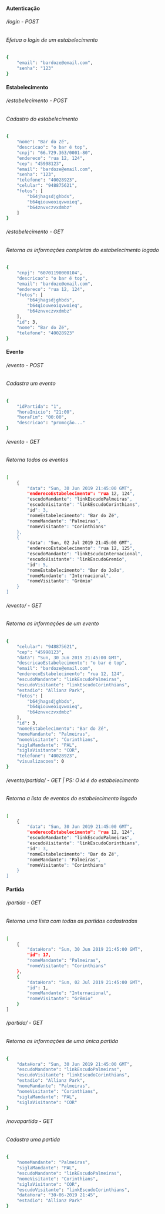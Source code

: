 #### Autenticação

###### /login - POST
###### Efetua o login de um estabelecimento
```bash
{
	"email": "bardoze@email.com", 
	"senha": "123"
}
```

#### Estabelecimento

###### /estabelecimento - POST
###### Cadastro do estabelecimento
```bash
{
 	"nome": "Bar do Zé", 
 	"descricao": "o bar é top", 
 	"cnpj": "66.729.363/0001-80", 
 	"endereco": "rua 12, 124", 
	"cep": "45998123", 
 	"email": "bardoze@email.com", 
 	"senha": "123", 
 	"telefone": "40028923", 
	"celular": "948875621", 
 	"fotos": [
 		"b64jhagsdjghbds", 
 		"b64qiouweoiqvwoieq", 
 		"b64znvxczvxdmbz"
 	]
}
```

###### /estabelecimento - GET
###### Retorna as informações completas do estabelecimento logado
```bash
{
    "cnpj": "60701190000104",
    "descricao": "o bar é top",
    "email": "bardoze@email.com",
    "endereco": "rua 12, 124",
    "fotos": [
        "b64jhagsdjghbds",
        "b64qiouweoiqvwoieq",
        "b64znvxczvxdmbz"
    ],
    "id": 3,
    "nome": "Bar do Zé",
    "telefone": "40028923"
}
```


#### Evento

###### /evento - POST
###### Cadastra um evento
```bash
{
	"idPartida": "1", 
	"horaInicio": "21:00", 
	"horaFim": "00:00", 
	"descricao": "promoção..."
}
```

###### /evento - GET
###### Retorna todos os eventos
```bash
[
    {
        "data": "Sun, 30 Jun 2019 21:45:00 GMT",
        "enderecoEstabelecimento": "rua 12, 124",
        "escudoMandante": "linkEscudoPalmeiras",
        "escudoVisitante": "linkEscudoCorinthians",
        "id": 3,
        "nomeEstabelecimento": "Bar do Zé",
        "nomeMandante": "Palmeiras",
        "nomeVisitante": "Corinthians"
    }, 
	{
        "data": "Sun, 02 Jul 2019 21:45:00 GMT",
        "enderecoEstabelecimento": "rua 12, 125",
        "escudoMandante": "linkEscudoInternacional",
        "escudoVisitante": "linkEscudoGremio",
        "id": 5,
        "nomeEstabelecimento": "Bar do João",
        "nomeMandante": "Internacional",
        "nomeVisitante": "Grêmio"
    }
]
```

###### /evento/<id> - GET
###### Retorna as informações de um evento
```bash
{
    "celular": "948875621",
    "cep": "45998123",
    "data": "Sun, 30 Jun 2019 21:45:00 GMT",
    "descricaoEstabelecimento": "o bar é top",
    "email": "bardoze@email.com",
    "enderecoEstabelecimento": "rua 12, 124",
    "escudoMandante": "linkEscudoPalmeiras",
    "escudoVisitante": "linkEscudoCorinthians",
    "estadio": "Allianz Park",
    "fotos": [
        "b64jhagsdjghbds",
        "b64qiouweoiqvwoieq",
        "b64znvxczvxdmbz"
    ],
    "id": 3,
    "nomeEstabelecimento": "Bar do Zé",
    "nomeMandante": "Palmeiras",
    "nomeVisitante": "Corinthians",
    "siglaMandante": "PAL",
    "siglaVisitante": "COR",
    "telefone": "40028923",
    "visualizacoes": 0
}
```

###### /evento/partida/<id> - GET | PS: O id é do estabelecimento
###### Retorna a lista de eventos do estabelecimento logado
```bash
[
    {
        "data": "Sun, 30 Jun 2019 21:45:00 GMT",
        "enderecoEstabelecimento": "rua 12, 124",
        "escudoMandante": "linkEscudoPalmeiras",
        "escudoVisitante": "linkEscudoCorinthians",
        "id": 3,
        "nomeEstabelecimento": "Bar do Zé",
        "nomeMandante": "Palmeiras",
        "nomeVisitante": "Corinthians"
    }
]
```


#### Partida

###### /partida - GET
###### Retorna uma lista com todas as partidas cadastradas
```bash
[
    {
        "dataHora": "Sun, 30 Jun 2019 21:45:00 GMT",
        "id": 17,
        "nomeMandante": "Palmeiras",
        "nomeVisitante": "Corinthians"
    },
    {
        "dataHora": "Sun, 02 Jul 2019 21:45:00 GMT",
        "id": 1,
        "nomeMandante": "Internacional",
        "nomeVisitante": "Grêmio"
    }
]
```

###### /partida/<id> - GET
###### Retorna as informações de uma única partida
```bash
{
    "dataHora": "Sun, 30 Jun 2019 21:45:00 GMT",
    "escudoMandante": "linkEscudoPalmeiras",
    "escudoVisitante": "linkEscudoCorinthians",
    "estadio": "Allianz Park",
    "nomeMandante": "Palmeiras",
    "nomeVisitante": "Corinthians",
    "siglaMandante": "PAL",
    "siglaVisitante": "COR"
}
```

###### /novapartida - GET
###### Cadastra uma partida
```bash
{
	"nomeMandante": "Palmeiras", 
	"siglaMandante": "PAL", 
	"escudoMandante": "linkEscudoPalmeiras", 
	"nomeVisitante": "Corinthians", 
	"siglaVisitante": "COR", 
	"escudoVisitante": "linkEscudoCorinthians", 
	"dataHora": "30-06-2019 21:45", 
	"estadio": "Allianz Park"
}
```